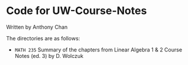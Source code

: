 # Code for UW-Course-Notes

Written by Anthony Chan

The directories are as follows:

 * `MATH 235` Summary of the chapters from Linear Algebra 1 & 2 Course Notes (ed. 3) by D. Wolczuk
